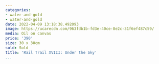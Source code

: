 ```yaml
---
categories:
- water-and-gold
- water-and-gold
date: 2022-04-09 13:18:38.492093
image: https://ucarecdn.com/963fdb1b-fd3e-40ce-8e2c-31f6ef487c59/
media: Oil on canvas
price: '390'
size: 30 x 30cm
sold: Sold
title: 'Rail Trail XVIII: Under the Sky'
...
```

